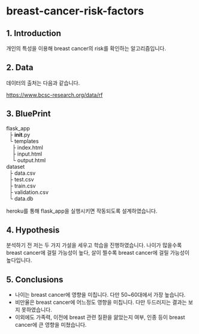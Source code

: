 # breast-cancer-risk-factors

## 1. Introduction

개인의 특성을 이용해 breast cancer의 risk를 확인하는 알고리즘입니다.

## 2. Data

데이터의 출처는 다음과 같습니다.

https://www.bcsc-research.org/data/rf

## 3. BluePrint

flask_app<br>
&nbsp;&nbsp;├ __init__.py<br>
&nbsp;&nbsp;└ templates<br>
&nbsp;&nbsp;&nbsp;&nbsp;├ index.html<br>
&nbsp;&nbsp;&nbsp;&nbsp;├ input.html<br>
&nbsp;&nbsp;&nbsp;&nbsp;└ output.html<br>
dataset<br>
&nbsp;&nbsp;├ data.csv<br>
&nbsp;&nbsp;├ test.csv<br>
&nbsp;&nbsp;├ train.csv<br>
&nbsp;&nbsp;├ validation.csv<br>
&nbsp;&nbsp;└ data.db<br>

heroku를 통해 flask_app을 실행시키면 작동되도록 설계하였습니다.

## 4. Hypothesis
분석하기 전 저는 두 가지 가설을 세우고 학습을 진행하였습니다. 나이가 많을수록 breast cancer에 걸릴 가능성이 높다, 살이 찔수록 breast cancer에 걸릴 가능성이 높다입니다.

## 5. Conclusions
- 나이는 breast cancer에 영향을 미칩니다. 다만 50~60대에서 가장 높습니다.
- 비만율은 breast cancer에 어느정도 영향을 미칩니다. 다만 두드러지는 결과는 보지 못하였습니다.
- 이외에도 가족력, 이전에 breast 관련 질환을 앓았는지 여부, 인종 등이 breast cancer에 큰 영향을 미쳤습니다.
